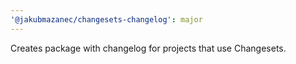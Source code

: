 ```yaml
---
'@jakubmazanec/changesets-changelog': major
---
```


Creates package with changelog for projects that use Changesets.
